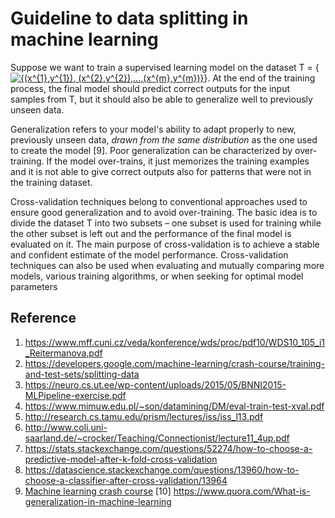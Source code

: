 # Guideline to data splitting in machine learning


Suppose we want to train a supervised learning model on the dataset T = {<a href="https://www.codecogs.com/eqnedit.php?latex={(x^{1},y^{1}),&space;(x^{2},y^{2}),...,(x^{m},y^{m})}" target="_blank"><img src="https://latex.codecogs.com/gif.latex?{(x^{1},y^{1}),&space;(x^{2},y^{2}),...,(x^{m},y^{m})}" title="{(x^{1},y^{1}), (x^{2},y^{2}),...,(x^{m},y^{m})}" /></a>}. 
At the end of the training process, the final model should predict correct outputs for the input samples from T, but it should also be able to generalize well to previously unseen data.

Generalization refers to your model's ability to adapt properly to new, previously unseen data, *drawn from the same distribution* as the one used to create the model [9].  Poor generalization can be characterized by over-training. If the model over-trains, it just memorizes the training examples and it is not able to give correct outputs also for patterns that were not in the training dataset.

Cross-validation techniques belong to conventional approaches used to ensure good generalization and to avoid over-training. The basic idea is to divide the dataset T into two subsets – one subset is used for training while the other subset is left out and the performance of the final model is evaluated on it. The main purpose of cross-validation is to achieve a stable and confident estimate of the model performance. Cross-validation techniques can also be used when evaluating and mutually comparing more models, various training algorithms, or when seeking for optimal model parameters

## Reference

1. https://www.mff.cuni.cz/veda/konference/wds/proc/pdf10/WDS10_105_i1_Reitermanova.pdf
2. https://developers.google.com/machine-learning/crash-course/training-and-test-sets/splitting-data
3. https://neuro.cs.ut.ee/wp-content/uploads/2015/05/BNNI2015-MLPipeline-exercise.pdf
4. https://www.mimuw.edu.pl/~son/datamining/DM/eval-train-test-xval.pdf
5. http://research.cs.tamu.edu/prism/lectures/iss/iss_l13.pdf
6. http://www.coli.uni-saarland.de/~crocker/Teaching/Connectionist/lecture11_4up.pdf
7. https://stats.stackexchange.com/questions/52274/how-to-choose-a-predictive-model-after-k-fold-cross-validation
8. https://datascience.stackexchange.com/questions/13960/how-to-choose-a-classifier-after-cross-validation/13964
9. [Machine learning crash course](https://developers.google.com/machine-learning/crash-course/generalization/video-lecture#targetText=Generalization,used%20to%20create%20the%20model.&targetText=Divide%20a%20data%20set%20into%20a%20training%20set%20and%20a%20test%20set)
[10] https://www.quora.com/What-is-generalization-in-machine-learning
